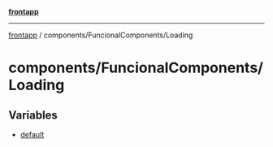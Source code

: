[**frontapp**](../../../README.md)

***

[frontapp](../../../README.md) / components/FuncionalComponents/Loading

# components/FuncionalComponents/Loading

## Variables

- [default](variables/default.md)
